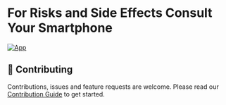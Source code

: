 # For Risks and Side Effects Consult Your Smartphone

[![App](https://github.com/BP-Boettinger-21-22/frasecys/actions/workflows/app.yml/badge.svg)](https://github.com/BP-Boettinger-21-22/frasecys/actions/workflows/app.yml)

## 🤝 Contributing

Contributions, issues and feature requests are welcome. Please read our [Contribution Guide](CONTRIBUTING.md) to get started.
